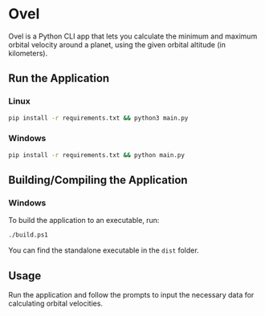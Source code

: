 # Ovel

Ovel is a Python CLI app that lets you calculate the minimum and maximum orbital velocity around a planet, using the given orbital altitude (in kilometers).

## Run the Application

### Linux
```sh
pip install -r requirements.txt && python3 main.py
```

### Windows
```sh
pip install -r requirements.txt && python main.py
```

## Building/Compiling the Application

### Windows
To build the application to an executable, run:
```sh
./build.ps1
```
You can find the standalone executable in the `dist` folder.

## Usage

Run the application and follow the prompts to input the necessary data for calculating orbital velocities.